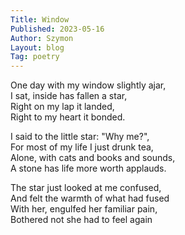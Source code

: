 ```yaml
---
Title: Window
Published: 2023-05-16
Author: Szymon  
Layout: blog  
Tag: poetry  
---
```


One day with my window slightly ajar,  
I sat, inside has fallen a star,  
Right on my lap it landed,  
Right to my heart it bonded.  

I said to the little star: "Why me?",  
For most of my life I just drunk tea,  
Alone, with cats and books and sounds,  
A stone has life more worth applauds.  

The star just looked at me confused,  
And felt the warmth of what had fused  
With her, engulfed her familiar pain,  
Bothered not she had to feel again

